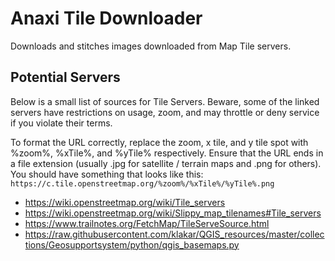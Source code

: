 # Anaxi Tile Downloader
Downloads and stitches images downloaded from Map Tile servers.

## Potential Servers
Below is a small list of sources for Tile Servers. Beware, some of the linked servers have restrictions on usage, zoom, and may throttle or deny service if you violate their terms. 

To format the URL correctly, replace the zoom, x tile, and y tile spot with %zoom%, %xTile%, and %yTile% respectively. Ensure that the URL ends in a file extension (usually .jpg for satellite / terrain maps and .png for others). You should have something that looks like this: `https://c.tile.openstreetmap.org/%zoom%/%xTile%/%yTile%.png` 

* https://wiki.openstreetmap.org/wiki/Tile_servers
* https://wiki.openstreetmap.org/wiki/Slippy_map_tilenames#Tile_servers
* https://www.trailnotes.org/FetchMap/TileServeSource.html
* https://raw.githubusercontent.com/klakar/QGIS_resources/master/collections/Geosupportsystem/python/qgis_basemaps.py
